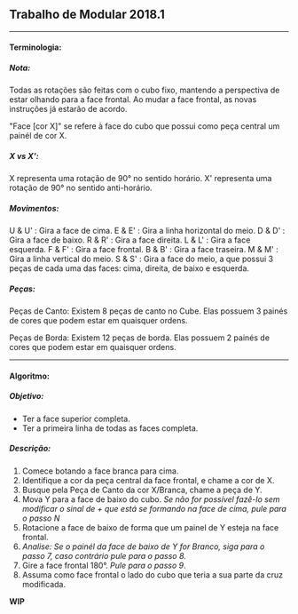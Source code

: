 ## Trabalho de Modular 2018.1

---

#### Terminologia:

##### Nota:

Todas as rotações são feitas com o cubo fixo, mantendo a perspectiva de estar olhando para a face frontal. Ao mudar a face frontal, as novas instruções já estarão de acordo.

"Face [cor X]" se refere à face do cubo que possui como peça central um painél de cor X. 

##### X vs X':

X representa uma rotação de 90° no sentido horário.
X' representa uma rotação de 90° no sentido anti-horário.

##### Movimentos:

U & U' : Gira a face de cima.
E & E' : Gira a linha horizontal do meio.
D & D' : Gira a face de baixo.
R & R' : Gira a face direita.
L & L' : Gira a face esquerda.
F & F' : Gira a face frontal.
B & B' : Gira a face traseira.
M & M' : Gira a linha vertical do meio.
S & S' : Gira a face do meio, a que possui 3 peças de cada uma das faces: cima, direita, de baixo e esquerda.

##### Peças:

Peças de Canto: Existem 8 peças de canto no Cube. Elas possuem 3 painés de cores que podem estar em quaisquer ordens.

Peças de Borda: Existem 12 peças de borda. Elas possuem 2 painés de cores que podem estar em quaisquer ordens.

---

#### Algoritmo:

##### Objetivo:

- Ter a face superior completa.
- Ter a primeira linha de todas as faces completa.

##### Descrição:

1. Comece botando a face branca para cima.
1. Identifique a cor da peça central da face frontal, e chame a cor de X.
1. Busque pela Peça de Canto da cor X/Branca, chame a peça de Y.
1. Mova Y para a face de baixo do cubo. *Se não for possível fazê-lo sem modificar o sinal de + que está se formando na face de cima, pule para o passo N*
1. Rotacione a face de baixo de forma que um painel de Y esteja na face frontal.
1. *Analise: Se o painél da face de baixo de Y for Branco, siga para o passo 7, caso contrário pule para o passo 8.*
1. Gire a face frontal 180°. *Pule para o passo 9*.
1. Assuma como face frontal o lado do cubo que teria a sua parte da cruz modificada.

**WIP**


